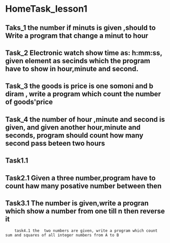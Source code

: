 # HomeTask_lesson1
## Taks_1  the number if minuts is given ,should to Write a program that change a   minut  to hour
 
 ## Task_2  Electronic watch show time as: h:mm:ss, given element as secinds which the program have to show in hour,minute and second.
 ## Task_3  the goods is price is one somoni and b diram , write a program which count the number of goods'price
 ## Task_4 the number of hour ,minute and second is given, and given another hour,minute and seconds, program should count how many second pass beteen two hours
  ## Task1.1
 ## Task2.1 Given a three number,program have to count haw many posative number between then
 ## Task3.1 The number is given,write a progran which show a number from one till n then reverse it
        task4.1 the  two numbers are given, write a program which count sum and squares of all integer numbers from A to B
